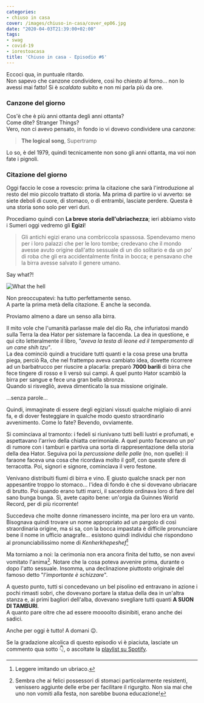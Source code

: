 ```yaml
---
categories:
- chiuso in casa
cover: /images/chiuso-in-casa/cover_ep06.jpg
date: "2020-04-03T21:39:00+02:00"
tags:
- swag
- covid-19
- iorestoacasa
title: 'Chiuso in casa - Episodio #6'
---
```

Eccoci qua, in puntuale ritardo.  
Non sapevo che canzone condividere, così ho chiesto al forno... non lo avessi mai
fatto! Si è _scaldato_ subito e non mi parla più da ore.

### Canzone del giorno
Cos'è che è più anni ottanta degli anni ottanta?  
Come dite? Stranger Things?  
Vero, non ci avevo pensato, in fondo io vi dovevo condividere una canzone:

> **The logical song**, Supertramp

Lo so, è del 1979, quindi tecnicamente non sono gli anni ottanta, ma voi non fate
i pignoli.

### Citazione del giorno
Oggi faccio le cose a rovescio: prima la citazione che sarà l'introduzione al resto
del mio piccolo trattato di storia. Ma prima di partire io vi avverto: se siete deboli
di cuore, di stomaco, o di entrambi, lasciate perdere. Questa è una storia sono solo per veri
duri.  


Procediamo quindi con **La breve storia dell'ubriachezza**; ieri abbiamo visto i Sumeri
oggi vedremo gli **Egizi**!

> Gli antichi egizi erano una combriccola spassosa. Spendevamo meno per i loro palazzi
che per le loro tombe; credevano che il mondo avesse avuto origine dall'atto sessuale
di un dio solitario e da un po' di roba che gli era accidentalmente finita in bocca;
e pensavano che la birra avesse salvato il genere umano.

Say what?!

![What the hell](https://media.giphy.com/media/oYtVHSxngR3lC/giphy.gif)

Non preoccupatevi: ha tutto perfettamente senso.  
A parte la prima metà della citazione. E anche la seconda.

Proviamo almeno a dare un senso alla birra.

Il mito vole che l'umanità parlasse male del dio Ra, che infuriatosi mandò sulla
Terra la dea Hator per sistemare la faccenda. La dea in questione,
e qui cito letteralmente il libro, _"aveva la testa di leone ed il temperamento di un cane shih tzu"_.    
La dea cominciò quindi a trucidare tutti quanti e la cosa prese una brutta piega,
perciò Ra, che nel frattempo aveva cambiato idea,
dovette ricorrere ad un barbatrucco per riuscire a placarla: preparò **7000 barili**
di birra che fece tingere di rosso e li versò sui campi. A quel punto Hator scambiò
la birra per sangue e fece una gran bella sbronza.  
Quando si risvegliò, aveva dimenticato la sua missione originale.


...senza parole...


Quindi, immaginate di essere degli egiziani vissuti qualche migliaio di anni fa,
e di dover festeggiare in qualche modo questo straordinario avvenimento.
Come lo fate? Bevendo, ovviamente.

Si cominciava al tramonto: i fedeli si riunivano tutti belli lustri e profumati, e
aspettavano l'arrivo della chiatta cerimoniale. A quel punto facevano un po' di rumore
con i tamburi e partiva una sorta di rappresentazione della storia della dea Hator.
Seguiva poi la _percussione delle palle_ (no, non quelle): il faraone faceva una cosa
che ricordava molto il golf, con queste sfere di terracotta. Poi, signori e signore,
cominciava il vero festone.

Venivano distribuiti fiumi di birra e vino. E giusto qualche snack per non appesantire troppo
lo stomaco... l'idea di fondo è che si dovevano ubriacare di brutto.
Poi quando erano tutti marci, il sacerdote ordinava loro di fare del sano bunga bunga.
Sì, avete capito bene: un'orgia da Guinnes World Record, per di più ricorrente!

Succedeva che molte donne rimanessero incinte, ma per loro era un vanto. Bisognava
quindi trovare un nome appropriato ad un pargolo di così straordinaria origine, ma si sa,
con la bocca impastata è difficile pronunciare bene il nome in ufficio anagrafe...
esistono quindi individui che rispondono al pronunciabilissimo nome di _Kenherkhepeshef_[^0]

Ma torniamo a noi: la cerimonia non era ancora finita del tutto, se non avevi vomitato
l'anima[^1]. Notare che la cosa poteva avvenire prima, durante o dopo l'atto sessuale.
Insomma, una declinazione piuttosto originale del famoso detto "_l'importante è schizzare_".

A questo punto, tutti si concedevano un bel pisolino ed entravano in azione i pochi rimasti sobri,
che dovevano portare la statua della dea in un'altra stanza e,
ai primi bagliori dell'alba, dovevano svegliare tutti quanti **A SUON DI TAMBURI**.  
A quanto pare oltre che ad essere moooolto disinibiti, erano anche dei sadici.


Anche per oggi è tutto! A domani 😉.

Se la gradazione alcolica di questo episodio vi è piaciuta, lasciate un commento qua sotto 👇,
o ascoltate la [playlist su Spotify](https://spoti.fi/3apGc1X).  


[^0]: Leggere imitando un ubriaco.
[^1]: Sembra che ai felici possessori di stomaci particolarmente resistenti, venissero
aggiunte delle erbe per facilitare il rigurgito. Non sia mai che uno non vomiti alla festa,
non sarebbe buona educazione!
